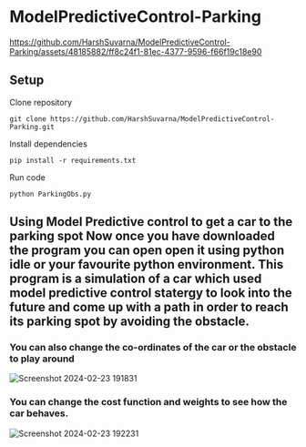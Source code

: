 # ModelPredictiveControl-Parking
https://github.com/HarshSuvarna/ModelPredictiveControl-Parking/assets/48185882/ff8c24f1-81ec-4377-9596-f66f19c18e90

## Setup
Clone repository
```
git clone https://github.com/HarshSuvarna/ModelPredictiveControl-Parking.git
```
Install dependencies
```
pip install -r requirements.txt
```
Run code
```
python ParkingObs.py
```

Using Model Predictive control to get a car to the parking spot
Now once you have downloaded the program you can open open it using python idle or your favourite python environment.
This program is a simulation of a car which used model predictive control statergy to look into the future and come up with a
path in order to reach its parking spot by avoiding the obstacle.
---
### You can also change the co-ordinates of the car or the obstacle to play around

![Screenshot 2024-02-23 191831](https://github.com/HarshSuvarna/ModelPredictiveControl-Parking/assets/48185882/5c233b6e-2214-4878-b030-51465902a10c)

### You can change the cost function and weights to see how the car behaves.

![Screenshot 2024-02-23 192231](https://github.com/HarshSuvarna/ModelPredictiveControl-Parking/assets/48185882/a530e053-43b8-4f37-bb20-4da109e5d80c)
